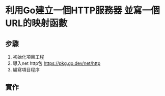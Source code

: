 # 利用Go建立一個HTTP服務器 並寫一個URL的映射函數

## 步驟
1. 初始化項目工程
2. 導入net http包 https://pkg.go.dev/net/http
3. 編寫項目程序

## 實作